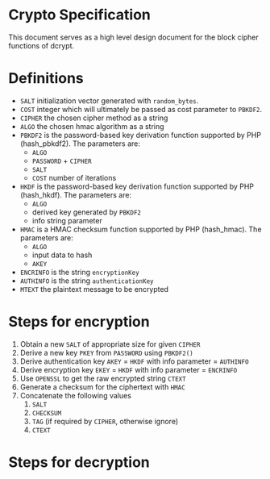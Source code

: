 # Crypto Specification

This document serves as a high level design document for the block cipher functions of dcrypt.

# Definitions
- `SALT` initialization vector generated with `random_bytes`.
- `COST` integer which will ultimately be passed as cost parameter to `PBKDF2`.
- `CIPHER` the chosen cipher method as a string
- `ALGO` the chosen hmac algorithm as a string
- `PBKDF2` is the password-based key derivation function supported by PHP (hash_pbkdf2). The parameters are:
    - `ALGO`
    - `PASSWORD` + `CIPHER`
    - `SALT`
    - `COST` number of iterations
- `HKDF` is the password-based key derivation function supported by PHP (hash_hkdf). The parameters are:
    - `ALGO`
    - derived key generated by `PBKDF2`
    - info string parameter
- `HMAC` is a HMAC checksum function supported by PHP (hash_hmac). The parameters are:
    - `ALGO`
    - input data to hash
    - `AKEY`
- `ENCRINFO` is the string `encryptionKey`
- `AUTHINFO` is the string `authenticationKey`
- `MTEXT` the plaintext message to be encrypted

# Steps for encryption
1. Obtain a new `SALT` of appropriate size for given `CIPHER`
1. Derive a new key `PKEY` from `PASSWORD` using `PBKDF2()`
1. Derive authentication key `AKEY` = `HKDF` with info parameter = `AUTHINFO`
1. Derive encryption key `EKEY` = `HKDF` with info parameter = `ENCRINFO`
1. Use `OPENSSL` to get the raw encrypted string `CTEXT`
1. Generate a checksum for the ciphertext with `HMAC`
1. Concatenate the following values
    1. `SALT`
    1. `CHECKSUM`
    1. `TAG` (if required by `CIPHER`, otherwise ignore)
    1. `CTEXT`
    
# Steps for decryption
